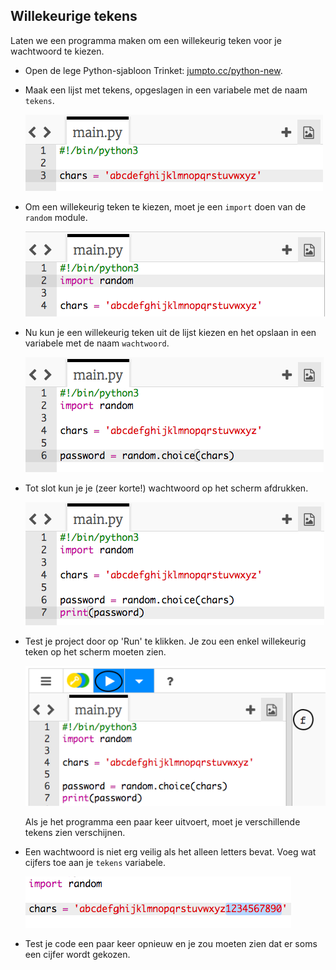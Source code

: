 ## Willekeurige tekens

Laten we een programma maken om een willekeurig teken voor je wachtwoord te kiezen.



+ Open de lege Python-sjabloon Trinket: <a href="http://jumpto.cc/python-new" target="_blank">jumpto.cc/python-new</a>.
+ Maak een lijst met tekens, opgeslagen in een variabele met de naam `tekens`.

    ![schermafbeelding](images/passwords-chars.png)

+ Om een willekeurig teken te kiezen, moet je een `import` doen van de `random` module.

    ![schermafbeelding](images/passwords-import.png)

+ Nu kun je een willekeurig teken uit de lijst kiezen en het opslaan in een variabele met de naam `wachtwoord`.

    ![schermafbeelding](images/passwords-choose.png)

+ Tot slot kun je je (zeer korte!) wachtwoord op het scherm afdrukken.

    ![schermafbeelding](images/passwords-print.png)

+ Test je project door op 'Run' te klikken. Je zou een enkel willekeurig teken op het scherm moeten zien.

    ![schermafbeelding](images/passwords-test-letters.png)

    Als je het programma een paar keer uitvoert, moet je verschillende tekens zien verschijnen.

+ Een wachtwoord is niet erg veilig als het alleen letters bevat. Voeg wat cijfers toe aan je `tekens` variabele.

    ![schermafbeelding](images/passwords-numbers.png)

+ Test je code een paar keer opnieuw en je zou moeten zien dat er soms een cijfer wordt gekozen.




